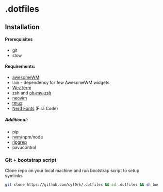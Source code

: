 # .dotfiles

## Installation

#### Prerequisites

- git
- stow

#### Requirements:

- [awesomeWM][awesomewm]
- lain - dependency for few AwesomeWM widgets
- [WezTerm][wezterm]
- zsh and [oh-my-zsh][oh-my-zsh]
- [neovim][neovim]
- [tmux][tmux]
- [Nerd Fonts][nerd-fonts] (Fira Code)

##### Additional:

- pip
- [nvm][nvm]/npm/node
- [ripgrep][ripgrep]
- pavucontrol

### Git + bootstrap script

Clone repo on your local machine and run bootstrap script to setup symlinks

```bash
git clone https://github.com/cyf0rk/.dotfiles && cd .dotfiles && sh bootstrap
```
[awesomewm]: https://github.com/awesomeWM/awesome
[wezterm]: https://github.com/wez/wezterm
[oh-my-zsh]: https://github.com/ohmyzsh/ohmyzsh/
[neovim]: https://github.com/neovim/neovim
[tmux]: https://github.com/tmux/tmux/wiki
[nerd-fonts]: https://github.com/ryanoasis/nerd-fonts
[nvm]: https://github.com/nvm-sh/nvm
[ripgrep]: https://github.com/BurntSushi/ripgrep
